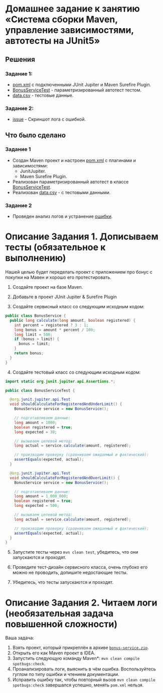 # Домашнее задание к занятию «Система сборки Maven, управление зависимостями, автотесты на JUnit5»

## Решения
### Задание 1:
* <a href="https://github.com/Nephedov/5.1.Java/blob/main/pom.xml">pom.xml</a> с подключенными JUnit Jupiter и Maven Surefire Plugin.
* <a href="https://github.com/Nephedov/5.1.Java/blob/main/src/test/java/ru/netology/bonus/BonusServiceTest.java">BonusServiceTest</a> - параметризированный автотест тестом.
* <a href="https://github.com/Nephedov/5.1.Java/blob/main/src/test/resources/data.csv">data.csv</a> - тестовые данные.
### Задание 2:
* <a href="https://github.com/Nephedov/5.2.Java/issues/1">issue</a> - Скриншот лога с ошибкой.

## Что было сделано
### Задание 1
* Создан Maven проект и настроен <a href="https://github.com/Nephedov/5.1.Java/blob/main/pom.xml">pom.xml</a> c плагинами и зависимостями:
  * JunitJupiter.
  * Maven Surefire Plugin.
* Реализован параметризированный автотест в классе <a href="https://github.com/Nephedov/5.1.Java/blob/main/src/test/java/ru/netology/bonus/BonusServiceTest.java">BonusServiceTest</a>.
* Реализован <a href="https://github.com/Nephedov/5.1.Java/blob/main/src/test/resources/data.csv">data.csv</a> - с тестовыми данными.

### Задание 2
* Проведен анализ логов и устранение <a href="https://github.com/Nephedov/5.2.Java/issues/1">ошибки</a>.

# Описание Задания 1. Дописываем тесты (обязательное к выполнению)
Нашей целью будет переделать проект с приложением про бонус с покупки на Мавен и хорошо его протестировать.

1. Создайте проект на базе Maven.

2. Добавьте в проект JUnit Jupiter & Surefire Plugin

3. Создайте сервисный класс со следующим исходным кодом:
```java
public class BonusService {
  public long calculate(long amount, boolean registered) {
    int percent = registered ? 3 : 1;
    long bonus = amount * percent / 100;
    long limit = 500;
    if (bonus > limit) {
      bonus = limit;
    }
    return bonus;
  }
}
```

4. Создайте тестовый класс со следующим исходным кодом:
```java
import static org.junit.jupiter.api.Assertions.*;

public class BonusServiceTest {

  @org.junit.jupiter.api.Test
  void shouldCalculateForRegisteredAndUnderLimit() {
    BonusService service = new BonusService();

    // подготавливаем данные:
    long amount = 1000;
    boolean registered = true;
    long expected = 30;

    // вызываем целевой метод:
    long actual = service.calculate(amount, registered);

    // производим проверку (сравниваем ожидаемый и фактический):
    assertEquals(expected, actual);
  }

  @org.junit.jupiter.api.Test
  void shouldCalculateForRegisteredAndOverLimit() {
    BonusService service = new BonusService();

    // подготавливаем данные:
    long amount = 1_000_000;
    boolean registered = true;
    long expected = 500;

    // вызываем целевой метод:
    long actual = service.calculate(amount, registered);

    // производим проверку (сравниваем ожидаемый и фактический):
    assertEquals(expected, actual);
  }
}
```

5. Запустите тесты через `mvn clean test`, убедитесь, что они запускаются и проходят.

6. Проведите тест-дизайн сервисного класса, очень глубоко его можно не проводить, допишите недостающие тесты.

7. Убедитесь, что тесты запускаются и проходят.

# Описание Задания 2. Читаем логи (необязательная задача повышенной сложности)

Ваша задача:
1. Взять проект, который прикреплён в архиве [`bonus-service.zip`](https://github.com/netology-code/javaqa2-homeworks/blob/main/files/bonus-service.zip?raw=true).
1. Открыть его как Maven проект в IDEA.
1. Запустить следующую команду Maven*: `mvn clean compile spotbugs:check`.
1. Проанализировать логи, выяснить в чём ошибка. Воспользуйтесь гуглом по типу ошибки и чтением документации.
1. Исправить ошибку так, чтобы повторный вызов `mvn clean compile spotbugs:check` завершался успешно, менять `pom.xml` нельзя.
